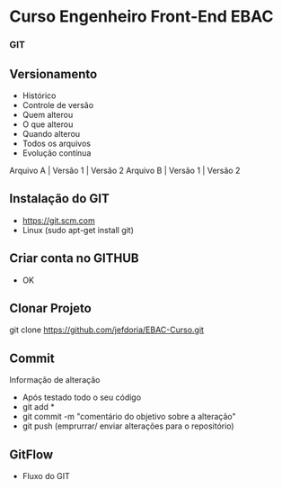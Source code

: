 # Curso Engenheiro Front-End EBAC
### GIT

## Versionamento
 - Histórico
 - Controle de versão
 - Quem alterou
 - O que alterou
 - Quando alterou
 - Todos os arquivos
 - Evolução contínua

 Arquivo A | Versão 1 | Versão 2
 Arquivo B | Versão 1 | Versão 2


 ## Instalação do GIT
 - https://git.scm.com
 - Linux (sudo apt-get install git)


 ## Criar conta no GITHUB
  - OK


## Clonar Projeto
 git clone https://github.com/jefdoria/EBAC-Curso.git 

## Commit
   Informação de alteração
  - Após testado todo o seu código
  - git add *
  - git commit -m "comentário do objetivo sobre a alteração"
  - git push (emprurrar/ enviar alterações para o repositório)

## GitFlow
 - Fluxo do GIT
 
